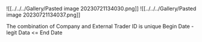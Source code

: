 ![[../../../Gallery/Pasted image 20230721134030.png]]
![[../../../Gallery/Pasted image 20230721134037.png]]

The combination of Company and External Trader ID  is unique
Begin Date - legit Data <= End Date